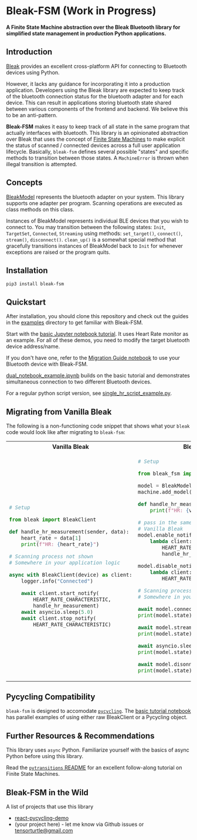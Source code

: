 # Bleak-FSM (Work in Progress)

**A Finite State Machine abstraction over the Bleak Bluetooth library for simplified state management in production Python applications.**

## Introduction

[Bleak](https://github.com/hbldh/bleak) provides an excellent cross-platform API for connecting to Bluetooth devices using Python. 

However, it lacks any guidance for incorporating it into a production application. Developers using the Bleak library are expected to keep track of the bluetooth connection status for the bluetooth adapter and for each device. This can result in applications storing bluetooth state shared between various components of the frontend and backend. We believe this to be an anti-pattern.

**Bleak-FSM** makes it easy to keep track of all state in the same program that actually interfaces with bluetooth. This library is an opinionated abstraction over Bleak that uses the concept of [Finite State Machines](https://en.wikipedia.org/wiki/Finite-state_machine) to make explicit the status of scanned / connected devices across a full user application lifecycle. Basically, `bleak-fsm` defines several possible "states" and specific methods to transition between those states. A `MachineError` is thrown when illegal transition is attempted.

## Concepts

[BleakModel](https://github.com/tensorturtle/bleak-fsm/blob/38c725c7eb501139149cd8cbae22a4eb35e57c33/bleak_fsm.py#L35) represents the bluetooth adapter on your system. This library supports one adapter per program. Scanning operations are executed as class methods on this class.

Instances of BleakModel represents individual BLE devices that you wish to connect to. You may transition between the following states: `Init`, `TargetSet`, `Connected`, `Streaming` using methods: `set_target()`, `connect()`, `stream()`, `disconnect()`. `clean_up()` is a somewhat special method that gracefully transitions instances of BleakModel back to `Init` for whenever exceptions are raised or the program quits.

## Installation

```
pip3 install bleak-fsm
```

## Quickstart

After installation, you should clone this repository and check out the guides in the [examples](examples/) directory to get familiar with Bleak-FSM.

Start with the [basic Jupyter notebook tutorial](examples/single_hr_notebook_example.ipynb). It uses Heart Rate monitor as an example. For all of these demos, you need to modify the target bluetooth device address/name.

If you don't have one, refer to the [Migration Guide notebook](examples/migration_guide.ipynb) to use your Bluetooth device with Bleak-FSM.

[dual_notebook_example.ipynb](examples/dual_notebook_example.ipynb) builds on the basic tutorial and demonstrates simultaneous connection to two different Bluetooth devices.

For a regular python script version, see [single_hr_script_example.py](examples/single_hr_script_example.py).

## Migrating from Vanilla Bleak

The following is a non-functioning code snippet that shows what your `bleak` code would look like after migrating to `bleak-fsm`:

<table>
<tr>
<th>Vanilla Bleak</th>
<th>Bleak-FSM</th>
</tr>
<tr>
<td>
    
```python
# Setup

from bleak import BleakClient

def handle_hr_measurement(sender, data):
    heart_rate = data[1]
    print(f"HR: {heart_rate}")

# Scanning process not shown
# Somewhere in your application logic

async with BleakClient(device) as client:
    logger.info("Connected")

    await client.start_notify(
        HEART_RATE_CHARACTERISTIC,
        handle_hr_measurement)
    await asyncio.sleep(5.0)
    await client.stop_notify(
        HEART_RATE_CHARACTERISTIC)
```

</td>
<td>
    
```python
# Setup

from bleak_fsm import machine, BleakModel

model = BleakModel()
machine.add_model(model)

def handle_hr_measurement(value):
    print(f"HR: {value}")

# pass in the same Callable as used in
# Vanilla Bleak
model.enable_notifications =
    lambda client: client.start_notify(
        HEART_RATE_CHARACTERISTIC,
        handle_hr_measurement)

model.disable_notifications =
    lambda client: client.stop_notify(
        HEART_RATE_CHARACTERISTIC)

# Scanning process not shown
# Somewhere in your application logic

await model.connect()
print(model.state) # "Connected"

await model.stream()
print(model.state) # "Streaming"

await asyncio.sleep(5)
print(model.state) # "Streaming"

await model.disonnect()
print(model.state) # "TargetSet"

```


</td> 
</tr> 
</table>

## Pycycling Compatibility

`bleak-fsm` is designed to accomodate [`pycycling`](https://github.com/zacharyedwardbull/pycycling). The [basic tutorial notebook](examples/single_hr_notebook_example.ipynb) has parallel examples of using either raw BleakClient or a Pycycling object. 

## Further Resources & Recommendations

This library uses `async` Python. Familiarize yourself with the basics of async Python before using this library. 

Read the [`pytransitions` README](https://github.com/pytransitions/transitions/blob/master/README.md) for an excellent follow-along tutorial on Finite State Machines.

## Bleak-FSM in the Wild

A list of projects that use this library

+ [react-pycycling-demo](https://github.com/tensorturtle/react-pycycling-demo)
+ (your project here) - let me know via Github issues or tensorturtle@gmail.com

